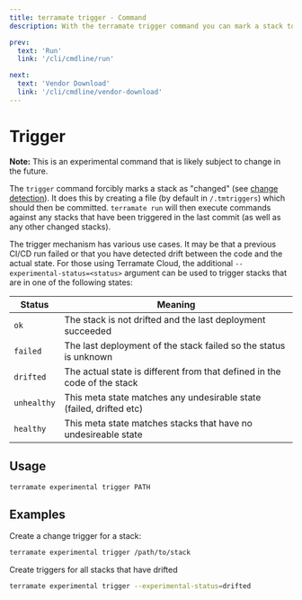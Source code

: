```yaml
---
title: terramate trigger - Command
description: With the terramate trigger command you can mark a stack to be considered by the change detection.

prev:
  text: 'Run'
  link: '/cli/cmdline/run'

next:
  text: 'Vendor Download'
  link: '/cli/cmdline/vendor-download'
---
```


# Trigger

**Note:** This is an experimental command that is likely subject to change in the future.

The `trigger` command forcibly marks a stack as "changed" (see [change detection](../change-detection/index.md)). It does this by creating a file (by default in `/.tmtriggers`) which should then be committed. `terramate run` will then execute commands against any stacks that have been triggered in the last commit (as well as any other changed stacks).

The trigger mechanism has various use cases. It may be that a previous CI/CD run failed or that you have detected drift between the code and the actual state. For those using Terramate Cloud, the additional `--experimental-status=<status>` argument can be used to trigger stacks that are in one of the following states:

| Status      | Meaning                                                                  |
| ----------- | ------------------------------------------------------------------------ |
| `ok`        | The stack is not drifted and the last deployment succeeded               |
| `failed`    | The last deployment of the stack failed so the status is unknown         |
| `drifted`   | The actual state is different from that defined in the code of the stack |
| `unhealthy` | This meta state matches any undesirable state (failed, drifted etc)      |
| `healthy`   | This meta state matches stacks that have no undesireable state           |

## Usage

`terramate experimental trigger PATH`

## Examples

Create a change trigger for a stack:

```bash
terramate experimental trigger /path/to/stack
```

Create triggers for all stacks that have drifted

```bash
terramate experimental trigger --experimental-status=drifted
```
